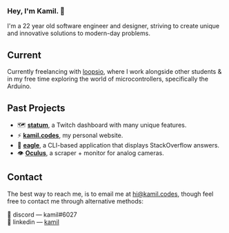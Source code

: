### Hey, I'm Kamil. 👋

I'm a 22 year old software engineer and designer, striving to create unique and innovative solutions to modern-day problems.

## Current

Currently freelancing with [loopsio](https://loopsio.com/), where I work alongside other students & in my free time exploring the world of microcontrollers, specifically the Arduino.

## Past Projects
- 🗺️ **[statum](https://github.com/k9mil/statum)**, a Twitch dashboard with many unique features.
- ⚡ **[kamil.codes](https://github.com/kamil-codes/kamil.codes)**, my personal website.
- 🦅 **[eagle](https://github.com/k9mil/eagle)**, a CLI-based application that displays StackOverflow answers.
- 👁️ **[Oculus](https://github.com/k9mil/oculus)**, a scraper + monitor for analog cameras.

## Contact

The best way to reach me, is to email me at [hi@kamil.codes](mailto:hi@kamil.codes), though feel free to contact me through alternative methods:

💬 discord — kamil#6027 <br/>
🔗 linkedin — [kamil](https://www.linkedin.com/in/kamilzak00/)
